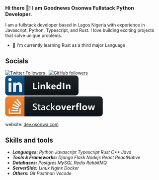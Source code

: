### Hi there 👋! I am Goodnews Osonwa Fullstack Python Developer.
I am a fullstack developer based in Lagos Nigeria with experience in Javascript, Python, Typescript, and Rust. I love building exciting projects that solve unique problems.

- 🌱 I'm currently learning Rust as a third major Language

## **Socials**
[![Twitter Followers](https://img.shields.io/twitter/follow/_osonwa?color=0E7FC0&logo=twitter&style=for-the-badge&label=Twitter)](https://twitter.com/_osonwa) &nbsp; [![GitHub followers](https://img.shields.io/github/followers/goodnewsj62?logo=GitHub&style=for-the-badge)](https://github.com/goodnewsj62) &nbsp; [![Linkedin](https://github.com/MikeCodesDotNET/ColoredBadges/raw/master/svg/social/linkedin.svg)](https://www.linkedin.com/in/goodnews-john-5a28ba245/) &nbsp;
[![Stackoverflow](https://github.com/MikeCodesDotNET/ColoredBadges/raw/master/svg/social/stackoverflow.svg)](https://stackoverflow.com/users/14432913/goodnews-john) &nbsp;

website: [dev.osonwa.com](https://dev.osonwa.com)

## **Skills and tools**
- ***Languages:** Python Javascript Typescript Rust C++  Java*
- ***Tools & Frameworks:** Django Flask Nodejs React ReactNative*
- ***Databases:** Postgres MySQL Redis RabbitMQ*
- ***ServerSide:** Linux Nginx Docker*
- ***Others:** Git Postman Vscode* 


<!--
**goodnewsj62/goodnewsj62** is a ✨ _special_ ✨ repository because its `README.md` (this file) appears on your GitHub profile.

Here are some ideas to get you started:

- 🔭 I’m currently working on ...
- 🌱 I’m currently learning ...
- 👯 I’m looking to collaborate on ...
- 🤔 I’m looking for help with ...
- 💬 Ask me about ...
- 📫 How to reach me: ...
- 😄 Pronouns: ...
- ⚡ Fun fact: ...
-->
